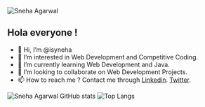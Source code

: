 ![Sneha Agarwal](https://pbs.twimg.com/profile_banners/1434191907387707393/1642754197/1500x500)
## Hola everyone !
- 👋 Hi, I’m @isyneha
- 👀 I’m interested in Web Development and Competitive Coding.
- 🌱 I’m currently learning Web Development and Java.
- 💞️ I’m looking to collaborate on Web Development Projects.
- 📫 How to reach me ?
Contact me through [Linkedin](www.linkedin.com/in/sneha-agarwal-217a55200).
     [Twitter](https://twitter.com/isyneha).



![Sneha Agarwal GitHub stats](https://github-readme-stats.vercel.app/api?username=isyneha&show_icons=true&theme=tokyonight)
![Top Langs](https://github-readme-stats.vercel.app/api/top-langs/?username=isyneha&layout=compact&theme=tokyonight)
<!-- ![Sneha's wakatime stats](https://github-readme-stats.vercel.app/api/wakatime?username=isyneha) -->

